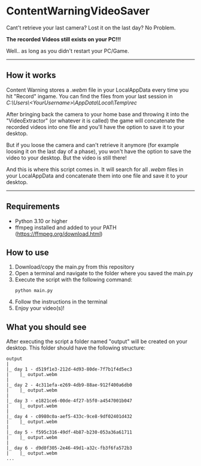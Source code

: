 # ContentWarningVideoSaver

Cant't retrieve your last camera? Lost it on the last day? No Problem. 

**The recorded Videos still exists on your PC!!!**

Well.. as long as you didn't restart your PC/Game.

---
## How it works

Content Warning stores a _.webm_ file in your LocalAppData every time you hit "Record" ingame. You can find the files 
from your last session in _C:\Users\\<YourUsername\>\AppData\Local\Temp\rec_

After bringing back the camera to your home base and throwing it into the "VideoExtractor" (or whatever it is called) 
the game will concatenate the recorded videos into one file and you'll have the option to save it to your desktop.

But if you loose the camera and can't retrieve it anymore (for example loosing it on the last day of a phase), you won't 
have the option to save the video to your desktop. But the video is still there!

And this is where this script comes in. It will search for all _.webm_ files in your LocalAppData and concatenate them
into one file and save it to your desktop.

---

## Requirements

- Python 3.10 or higher
- ffmpeg installed and added to your PATH (https://ffmpeg.org/download.html)

## How to use

1. Download/copy the main.py from this repository
2. Open a terminal and navigate to the folder where you saved the main.py
3. Execute the script with the following command:
    ```shell
    python main.py
    ```
4. Follow the instructions in the terminal
5. Enjoy your video(s)!

## What you should see
After executing the script a folder named "output" will be created on your desktop. This folder should have the 
following structure:

```
output
|
|_ day 1 - d519f1e3-212d-4d93-80de-7f7b1f4d5ec3
|    |_ output.webm
|
|_ day 2 - 4c311efa-e269-4db9-88ae-912f400a6db0
|    |_ output.webm
|
|_ day 3 - e1821ce6-00de-4f27-b5f0-a4547001b047
|    |_ output.webm
|
|_ day 4 - c0980c0a-aef5-433c-9ce8-9df02401d432
|    |_ output.webm
|
|_ day 5 - f595c316-49df-4b87-b230-053a36a61711
|    |_ output.webm
|
|_ day 6 - d9d0f305-2e46-49d1-a32c-fb3f6fa572b3
|    |_ output.webm
...
```